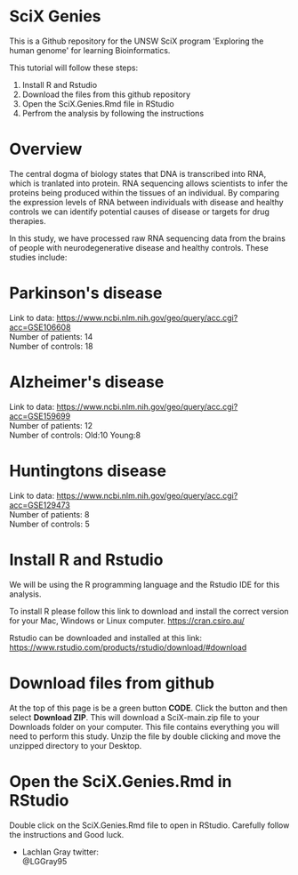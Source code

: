 # SciX Genies

This is a Github repository for the UNSW SciX program 'Exploring the human genome' for learning Bioinformatics.

This tutorial will follow these steps:

1. Install R and Rstudio
2. Download the files from this github repository
3. Open the SciX.Genies.Rmd file in RStudio
4. Perfrom the analysis by following the instructions

# Overview
The central dogma of biology states that DNA is transcribed into RNA, which is tranlated into protein. RNA sequencing allows scientists to infer the proteins being produced within the tissues of an individual. By comparing the expression levels of RNA between individuals with disease and healthy controls we can identify potential causes of disease or targets for drug therapies. 

In this study, we have processed raw RNA sequencing data from the brains of people with neurodegenerative disease and healthy controls. These studies include:

# Parkinson's disease
Link to data: https://www.ncbi.nlm.nih.gov/geo/query/acc.cgi?acc=GSE106608 \
Number of patients: 14 \
Number of controls: 18

# Alzheimer's disease
Link to data: https://www.ncbi.nlm.nih.gov/geo/query/acc.cgi?acc=GSE159699 \
Number of patients: 12 \
Number of controls: Old:10 Young:8 

# Huntingtons disease
Link to data: https://www.ncbi.nlm.nih.gov/geo/query/acc.cgi?acc=GSE129473 \
Number of patients: 8 \
Number of controls: 5 

# Install R and Rstudio
We will be using the R programming language and the Rstudio IDE for this analysis.

To install R please follow this link to download and install the correct version for your Mac, Windows or Linux computer.
https://cran.csiro.au/

Rstudio can be downloaded and installed at this link:
https://www.rstudio.com/products/rstudio/download/#download

# Download files from github
At the top of this page is be a green button **CODE**. Click the button and then select **Download ZIP**.
This will download a SciX-main.zip file to your Downloads folder on your computer. This file contains everything you will need to perform this study. 
Unzip the file by double clicking and move the unzipped directory to your Desktop.

# Open the SciX.Genies.Rmd in RStudio 
Double click on the SciX.Genies.Rmd file to open in RStudio. Carefully follow the instructions and Good luck.


- Lachlan Gray
twitter: \
@LGGray95








